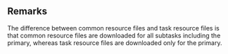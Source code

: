 ## Remarks  
 The difference between common resource files and task resource             files is that common resource files are downloaded for all             subtasks including the primary, whereas task resource files are             downloaded only for the primary.